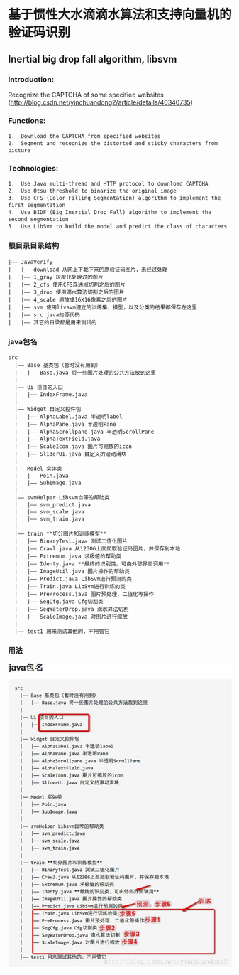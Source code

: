 基于惯性大水滴滴水算法和支持向量机的验证码识别
==========

Inertial big drop fall algorithm, libsvm
------------------------

### Introduction: 
Recognize the CAPTCHA of some specified websites
(http://blog.csdn.net/yinchuandong2/article/details/40340735)

### Functions:
    1.	Download the CAPTCHA from specified websites
    2.	Segment and recognize the distorted and sticky characters from picture
    
### Technologies:
    1.	Use Java multi-thread and HTTP protocol to download CAPTCHA
    2.	Use Otsu threshold to binarize the original image
    3.	Use CFS (Color Filling Segmentation) algorithm to implement the first segmentation
    4.	Use BIDF (Big Inertial Drop Fall) algorithm to implement the second segmentation
    5.	Use LibSvm to build the model and predict the class of characters

### 根目录目录结构
    |—— JavaVerify
    |   |—— download 从网上下载下来的原验证码图片，未经过处理
    |   |—— 1_gray 灰度化处理过的图片
    |   |—— 2_cfs 使用CFS连通域切割之后的图片
    |   |—— 3_drop 使用滴水算法切割之后的图片
    |   |—— 4_scale 缩放成16X16像素之后的图片
    |   |—— svm 使用livsvm建立的训练集，模型，以及分类的结果都保存在这里
    |   |—— src java的源代码
    |   |—— 其它的目录都是用来测试的
    
### java包名
    src
      |—— Base 基类包（暂时没有用到）
      |   |—— Base.java 将一些图片处理的公共方法放到这里
      |
      |—— Ui 项目的入口
      |   |—— IndexFrame.java
      |
      |—— Widget 自定义控件包
      |   |—— AlphaLabel.java 半透明label
      |   |—— AlphaPane.java 半透明Pane
      |   |—— AlphaScrollpane.java 半透明ScrollPane
      |   |—— AlphaTextField.java
      |   |—— ScaleIcon.java 图片可缩放的icon
      |   |—— SliderUi.java 自定义的滚动滑块
      |
      |—— Model 实体类
      |   |—— Poin.java
      |   |—— SubImage.java
      |
      |—— svmHelper Libsvm自带的帮助类
      |   |—— svm_predict.java 
      |   |—— svm_scale.java
      |   |—— svm_train.java
      |
      |—— train **切分图片和训练模型**
      |   |—— BinaryTest.java 测试二值化图片
      |   |—— Crawl.java 从12306上面爬取验证码图片，并保存到本地
      |   |—— Extremum.java 求极值的帮助类
      |   |—— Identy.java **最终的识别类，可由外部界面调用**
      |   |—— ImageUtil.java 图片操作的帮助类
      |   |—— Predict.java LibSvm进行预测的类
      |   |—— Train.java LibSvm进行训练的类
      |   |—— PreProcess.java 图片预处理，二值化等操作
      |   |—— SegCfg.java Cfg切割类
      |   |—— SegWaterDrop.java 滴水算法切割
      |   |—— ScaleImage.java 对图片进行缩放
      |
      |—— test1 用来测试其他的，不用管它
 
### 用法
![用法](/use_method.jpg)
      
      
    
